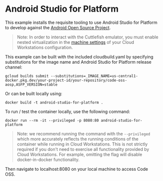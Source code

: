 # Android Studio for Platform

This example installs the requisite tooling to use Android Studio for Platform to develop against the [Android Open Source Project](https://source.android.com/).

> Note: In order to interact with the Cuttlefish emulator, you must enable nested virtualization in the [machine settings](https://cloud.google.com/workstations/docs/create-configuration#define_machine_settings) of your Cloud Workstations configuration.

This example can be built with the included cloudbuild.yaml by specifying substitutions for the image name and Android Studio for Platform release channel:

```
gcloud builds submit --substitutions=_IMAGE_NAME=us-central1-docker.pkg.dev/your-project-id/your-repository/code-oss-aosp,ASFP_VERSION=stable
```

Or can be built locally using:

```
docker build -t android-studio-for-platform .
```

To run / test the container locally, use the following command:

```
docker run --rm -it --privileged -p 8080:80 android-studio-for-platform
```
> Note: we recommend running the command with the `--privileged` which more accurately reflects the running conditions of the container while running in Cloud Workstations. This is not strictly required if you don't need to exercise all functionality provided by Cloud Workstations. For example, omitting the flag will disable docker-in-docker functionality.

Then navigate to localhost:8080 on your local machine to access Code OSS.
